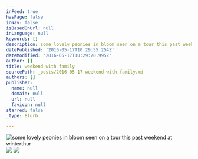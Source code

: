 ```yaml
---
inFeed: true
hasPage: false
inNav: false
isBasedOnUrl: null
inLanguage: null
keywords: []
description: some lovely peonies in bloom seen on a tour this past weekend at winterthur
datePublished: '2016-05-17T10:29:55.254Z'
dateModified: '2016-05-17T10:29:20.995Z'
author: []
title: weekend with family
sourcePath: _posts/2016-05-17-weekend-with-family.md
authors: []
publisher:
  name: null
  domain: null
  url: null
  favicon: null
starred: false
_type: Blurb

---
```

![some lovely peonies in bloom seen on a tour this past weekend at winterthur](https://the-grid-user-content.s3-us-west-2.amazonaws.com/6c443d44-8d35-42a1-a60a-77100a6e637e.jpg)
![](https://the-grid-user-content.s3-us-west-2.amazonaws.com/967dbc26-1345-42b2-83e0-9070b3014875.jpg)
![](https://the-grid-user-content.s3-us-west-2.amazonaws.com/c3fdef94-c08d-4bee-a0e3-584fdba0094d.jpg)